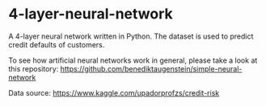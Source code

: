 # 4-layer-neural-network
A 4-layer neural network written in Python. The dataset is used to predict credit defaults of customers.

To see how artificial neural networks work in general, please take a look at this repository: https://github.com/benediktaugenstein/simple-neural-network

Data source: https://www.kaggle.com/upadorprofzs/credit-risk
